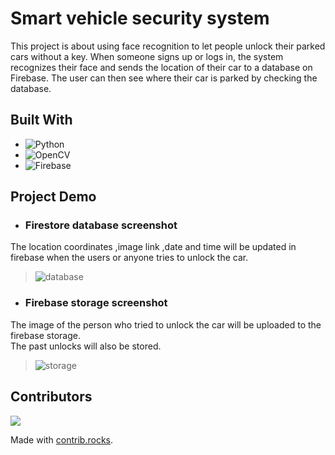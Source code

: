 # Smart vehicle security system
This project is about using face recognition to let people unlock their parked cars without a key. When someone signs up or logs in, the system recognizes their face and sends the location of their car to a database on Firebase. The user can then see where their car is parked by checking the database.

## Built With
- ![Python](https://img.shields.io/badge/python-3670A0?style=for-the-badge&logo=python&logoColor=ffdd54)
- ![OpenCV](https://img.shields.io/badge/opencv-%23white.svg?style=for-the-badge&logo=opencv&logoColor=white)
- ![Firebase](https://img.shields.io/badge/Firebase-039BE5?style=for-the-badge&logo=Firebase&logoColor=white)

## Project Demo
- ### Firestore database screenshot
The location coordinates ,image link ,date and time will be updated in firebase when the users or anyone tries to unlock the car.
> ![database](https://user-images.githubusercontent.com/103063354/230607937-e26248b2-63ca-4935-a10f-dfa4ca514feb.jpg)

- ### Firebase storage screenshot
The image of the person who tried to unlock the car will be uploaded to the firebase storage.</br> The past unlocks will also be stored.</br>
> ![storage](https://user-images.githubusercontent.com/103063354/230607940-f7159dc1-0ef7-44ab-a1ce-ea7e44ccf46d.jpg)

## Contributors

<a href="https://github.com/Vishallas/FaceRec-VehicleSecurity/graphs/contributors">
  <img src="https://contrib.rocks/image?repo=Vishallas/FaceRec-VehicleSecurity" />
</a>

Made with [contrib.rocks](https://contrib.rocks).
